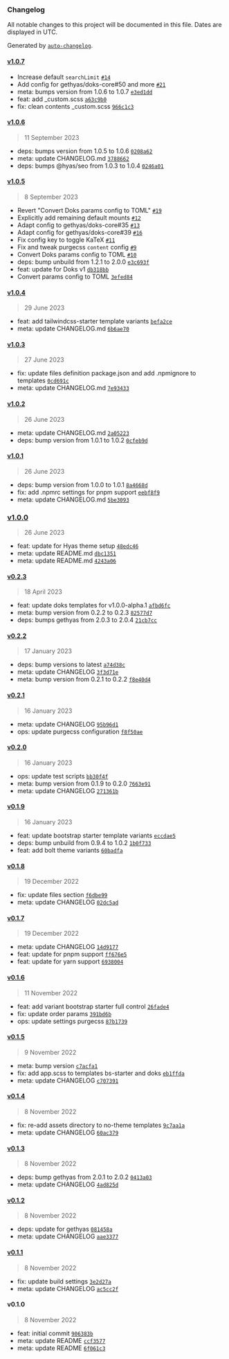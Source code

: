 ### Changelog

All notable changes to this project will be documented in this file. Dates are displayed in UTC.

Generated by [`auto-changelog`](https://github.com/CookPete/auto-changelog).

#### [v1.0.7](https://github.com/gethyas/create-hyas/compare/v1.0.6...v1.0.7)

- Increase default `searchLimit` [`#14`](https://github.com/gethyas/create-hyas/pull/14)
- Add config for gethyas/doks-core#50 and more [`#21`](https://github.com/gethyas/create-hyas/pull/21)
- meta: bumps version from 1.0.6 to 1.0.7 [`e3ed1dd`](https://github.com/gethyas/create-hyas/commit/e3ed1dd78ae9ac23be59c2ba230165468413e8e4)
- feat: add _custom.scss [`a63c9b0`](https://github.com/gethyas/create-hyas/commit/a63c9b08e3937f94ecd7ebd13ef9192ca54a3fed)
- fix: clean contents _custom.scss [`966c1c3`](https://github.com/gethyas/create-hyas/commit/966c1c3dbca1da1e12e00dd4556478ad0ca17cc4)

#### [v1.0.6](https://github.com/gethyas/create-hyas/compare/v1.0.5...v1.0.6)

> 11 September 2023

- deps: bumps version from 1.0.5 to 1.0.6 [`0208a62`](https://github.com/gethyas/create-hyas/commit/0208a622510a8553a31201de1ff6ee6912a41ddf)
- meta: update CHANGELOG.md [`3788662`](https://github.com/gethyas/create-hyas/commit/378866291d20816ca7331a04b7ceea7adb562172)
- deps: bumps @hyas/seo from 1.0.3 to 1.0.4 [`0246a01`](https://github.com/gethyas/create-hyas/commit/0246a01486bc743c630256ff79575fa1e5ce0d34)

#### [v1.0.5](https://github.com/gethyas/create-hyas/compare/v1.0.4...v1.0.5)

> 8 September 2023

- Revert "Convert Doks params config to TOML" [`#19`](https://github.com/gethyas/create-hyas/pull/19)
- Explicitly add remaining default mounts [`#12`](https://github.com/gethyas/create-hyas/pull/12)
- Adapt config to gethyas/doks-core#35 [`#13`](https://github.com/gethyas/create-hyas/pull/13)
- Adapt config for gethyas/doks-core#39 [`#16`](https://github.com/gethyas/create-hyas/pull/16)
- Fix config key to toggle KaTeX [`#11`](https://github.com/gethyas/create-hyas/pull/11)
- Fix and tweak purgecss `content` config [`#9`](https://github.com/gethyas/create-hyas/pull/9)
- Convert Doks params config to TOML [`#10`](https://github.com/gethyas/create-hyas/pull/10)
- deps: bump unbuild from 1.2.1 to 2.0.0 [`e3c693f`](https://github.com/gethyas/create-hyas/commit/e3c693f476cb76cc89c39dfea4d1de5fc890ea94)
- feat: update for Doks v1 [`db318bb`](https://github.com/gethyas/create-hyas/commit/db318bbabc45521588a60fec09765fca6af1fa38)
- Convert params config to TOML [`3efed84`](https://github.com/gethyas/create-hyas/commit/3efed843f7de5cfd335ded3c7aa21b31e8705d93)

#### [v1.0.4](https://github.com/gethyas/create-hyas/compare/v1.0.3...v1.0.4)

> 29 June 2023

- feat: add tailwindcss-starter template variants [`befa2ce`](https://github.com/gethyas/create-hyas/commit/befa2ce468161fc4885aba5caa2dd7ed65cfde3e)
- meta: update CHANGELOG.md [`6b6ae70`](https://github.com/gethyas/create-hyas/commit/6b6ae70af05df350786a31da69baef9adfad4004)

#### [v1.0.3](https://github.com/gethyas/create-hyas/compare/v1.0.2...v1.0.3)

> 27 June 2023

- fix: update files definition package.json and add .npmignore to templates [`0cd691c`](https://github.com/gethyas/create-hyas/commit/0cd691c28c8e4e80437739c8da9441452bc54950)
- meta: update CHANGELOG.md [`7e93433`](https://github.com/gethyas/create-hyas/commit/7e93433fc96f491cf41eebae51086ab7d811cfe3)

#### [v1.0.2](https://github.com/gethyas/create-hyas/compare/v1.0.1...v1.0.2)

> 26 June 2023

- meta: update CHANGELOG.md [`2a05223`](https://github.com/gethyas/create-hyas/commit/2a05223604c59be24e7369a8db9776f8fd4fd9b3)
- deps: bump version from 1.0.1 to 1.0.2 [`0cfeb9d`](https://github.com/gethyas/create-hyas/commit/0cfeb9d31e30581f376eb2b177424d6fe75311e2)

#### [v1.0.1](https://github.com/gethyas/create-hyas/compare/v1.0.0...v1.0.1)

> 26 June 2023

- deps: bump version from 1.0.0 to 1.0.1 [`8a4668d`](https://github.com/gethyas/create-hyas/commit/8a4668d5b2240eb917c632e8f05ed62dd63821e5)
- fix: add .npmrc settings for pnpm support [`eebf8f9`](https://github.com/gethyas/create-hyas/commit/eebf8f9b77a09c8b62f8e74749cee0d9993c38b9)
- meta: update CHANGELOG.md [`5be3093`](https://github.com/gethyas/create-hyas/commit/5be3093c487374feb04129e1fea96d4c0f7c3232)

### [v1.0.0](https://github.com/gethyas/create-hyas/compare/v0.2.3...v1.0.0)

> 26 June 2023

- feat: update for Hyas theme setup [`48edc46`](https://github.com/gethyas/create-hyas/commit/48edc46592d06bb67b3595cce356c243d4cd429f)
- meta: update README.md [`dbc1351`](https://github.com/gethyas/create-hyas/commit/dbc1351ba9822d34f3c48f1759f5c007ad22b314)
- meta: update README.md [`4243a06`](https://github.com/gethyas/create-hyas/commit/4243a061cd6e7373499ec79c53a13ac59905355f)

#### [v0.2.3](https://github.com/gethyas/create-hyas/compare/v0.2.2...v0.2.3)

> 18 April 2023

- feat: update doks templates for v1.0.0-alpha.1 [`afbd6fc`](https://github.com/gethyas/create-hyas/commit/afbd6fc363e62fb930c52ca5f24df61ad2b5c6e2)
- meta: bump version from 0.2.2 to 0.2.3 [`82577d7`](https://github.com/gethyas/create-hyas/commit/82577d703528f710f836ba61119680c08a9d3d48)
- deps: bumps gethyas from 2.0.3 to 2.0.4 [`21cb7cc`](https://github.com/gethyas/create-hyas/commit/21cb7ccb66e9022c4b52771943e9364aabd4407e)

#### [v0.2.2](https://github.com/gethyas/create-hyas/compare/v0.2.1...v0.2.2)

> 17 January 2023

- deps: bump versions to latest [`a74d38c`](https://github.com/gethyas/create-hyas/commit/a74d38cee30c820e385c840d61946dcd95f3aff9)
- meta: update CHANGELOG [`3f3d71e`](https://github.com/gethyas/create-hyas/commit/3f3d71ee956f4269f8e7b19a61e6aca7dc57e80d)
- meta: bump version from 0.2.1 to 0.2.2 [`f8e40d4`](https://github.com/gethyas/create-hyas/commit/f8e40d483914d8460d7b665a2705940574004917)

#### [v0.2.1](https://github.com/gethyas/create-hyas/compare/v0.2.0...v0.2.1)

> 16 January 2023

- meta: update CHANGELOG [`95b96d1`](https://github.com/gethyas/create-hyas/commit/95b96d10cf508fac7812084cea90bb3f94284af9)
- ops: update purgecss configuration [`f8f50ae`](https://github.com/gethyas/create-hyas/commit/f8f50ae8c31c39975bf6440fdc9b13e4793c55e7)

#### [v0.2.0](https://github.com/gethyas/create-hyas/compare/v0.1.9...v0.2.0)

> 16 January 2023

- ops: update test scripts [`bb30f4f`](https://github.com/gethyas/create-hyas/commit/bb30f4ffb07edb875e113cb9f7c24dc8db7a895b)
- meta: bump version from 0.1.9 to 0.2.0 [`7663e91`](https://github.com/gethyas/create-hyas/commit/7663e91ff481a602811222450a89dabf5c91f1a8)
- meta: update CHANGELOG [`271361b`](https://github.com/gethyas/create-hyas/commit/271361bf90fbbbde6b9f5b0939f718d07829426e)

#### [v0.1.9](https://github.com/gethyas/create-hyas/compare/v0.1.8...v0.1.9)

> 16 January 2023

- feat: update bootstrap starter template variants [`eccdae5`](https://github.com/gethyas/create-hyas/commit/eccdae5b5129749a6dab6f7205ae20df6f3095e0)
- deps: bump unbuild from 0.9.4 to 1.0.2 [`1b0f733`](https://github.com/gethyas/create-hyas/commit/1b0f733f367d2ee18d9f5b8de543b4a8b25935ed)
- feat: add bolt theme variants [`60badfa`](https://github.com/gethyas/create-hyas/commit/60badfab293369f9589b167fe2e68ae5f4ed6a65)

#### [v0.1.8](https://github.com/gethyas/create-hyas/compare/v0.1.7...v0.1.8)

> 19 December 2022

- fix: update files section [`f6dbe99`](https://github.com/gethyas/create-hyas/commit/f6dbe99068fec471939e78fb2534fb7da538e7bc)
- meta: update CHANGELOG [`02dc5ad`](https://github.com/gethyas/create-hyas/commit/02dc5adc248deef0a4fef719cd2ef5ae6d4d2ebe)

#### [v0.1.7](https://github.com/gethyas/create-hyas/compare/v0.1.6...v0.1.7)

> 19 December 2022

- meta: update CHANGELOG [`14d9177`](https://github.com/gethyas/create-hyas/commit/14d917735b1e12c482e8023184d49e8694e1ac9d)
- feat: update for pnpm support [`ff676e5`](https://github.com/gethyas/create-hyas/commit/ff676e5c0b810e2342cb31f69ecc21cb42072a2e)
- feat: update for yarn support [`6938004`](https://github.com/gethyas/create-hyas/commit/69380041798e639c2bae41d591b372439de6f81b)

#### [v0.1.6](https://github.com/gethyas/create-hyas/compare/v0.1.5...v0.1.6)

> 11 November 2022

- feat: add variant bootstrap starter full control [`26fade4`](https://github.com/gethyas/create-hyas/commit/26fade4a3597c0f5a0c9a48ada28705ae46f0c31)
- fix: update order params [`391bd6b`](https://github.com/gethyas/create-hyas/commit/391bd6b6182623c10acefcf030925d8f329ca64b)
- ops: update settings purgecss [`87b1739`](https://github.com/gethyas/create-hyas/commit/87b1739d55c7e3880ea0496c8abd6e7f825bc0ab)

#### [v0.1.5](https://github.com/gethyas/create-hyas/compare/v0.1.4...v0.1.5)

> 9 November 2022

- meta: bump version [`c7acfa1`](https://github.com/gethyas/create-hyas/commit/c7acfa14e07d8b6676e7118f153b2ccf4e038bad)
- fix: add app.scss to templates bs-starter and doks [`eb1ffda`](https://github.com/gethyas/create-hyas/commit/eb1ffda1aa9c3ca03d531d11dc931ca587ab681e)
- meta: update CHANGELOG [`c707391`](https://github.com/gethyas/create-hyas/commit/c707391f901290879f64fdf30eb40d66543b3846)

#### [v0.1.4](https://github.com/gethyas/create-hyas/compare/v0.1.3...v0.1.4)

> 8 November 2022

- fix: re-add assets directory to no-theme templates [`9c7aa1a`](https://github.com/gethyas/create-hyas/commit/9c7aa1a7a74fa86e0c93873a88144e58a4ed8361)
- meta: update CHANGELOG [`60ac379`](https://github.com/gethyas/create-hyas/commit/60ac3796ec0b7de269658c3b2e88b10408c54539)

#### [v0.1.3](https://github.com/gethyas/create-hyas/compare/v0.1.2...v0.1.3)

> 8 November 2022

- deps: bump gethyas from 2.0.1 to 2.0.2 [`0413a03`](https://github.com/gethyas/create-hyas/commit/0413a03d9fc0ec4e4b6c0af9a12c617f75cd5e55)
- meta: update CHANGELOG [`4ad825d`](https://github.com/gethyas/create-hyas/commit/4ad825db5cd8e99b8199c878995f24fd6656d95d)

#### [v0.1.2](https://github.com/gethyas/create-hyas/compare/v0.1.1...v0.1.2)

> 8 November 2022

- deps: update for gethyas [`081458a`](https://github.com/gethyas/create-hyas/commit/081458a7c331e2fd4ea277f4ec3cd95c94db1649)
- meta: update CHANGELOG [`aae3377`](https://github.com/gethyas/create-hyas/commit/aae3377af90eb55a4e488059ccd8d8eef0c93277)

#### [v0.1.1](https://github.com/gethyas/create-hyas/compare/v0.1.0...v0.1.1)

> 8 November 2022

- fix: update build settings [`3e2d27a`](https://github.com/gethyas/create-hyas/commit/3e2d27a1b66d0bf0f5d8938697c50191dd132455)
- meta: update CHANGELOG [`ac5cc2f`](https://github.com/gethyas/create-hyas/commit/ac5cc2f46dd47edd6f4db07d87895c681e54abbf)

#### v0.1.0

> 8 November 2022

- feat: initial commit [`906383b`](https://github.com/gethyas/create-hyas/commit/906383b88e04d975c1a58d5cef434a58d059ef0d)
- meta: update README [`ccf3577`](https://github.com/gethyas/create-hyas/commit/ccf3577005b46e9cbe1557b4b92c0b1f0cc589d4)
- meta: update README [`6f061c3`](https://github.com/gethyas/create-hyas/commit/6f061c35c4d36848febc176da614927b3151ce69)
